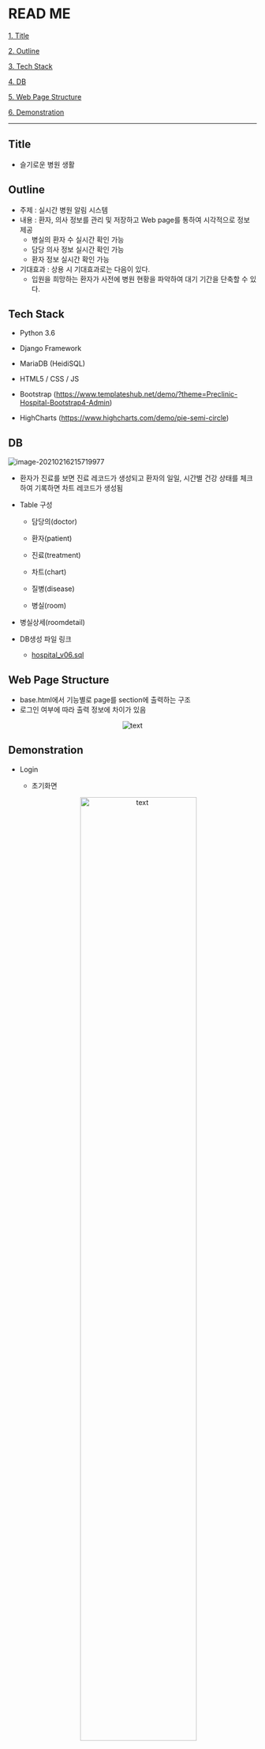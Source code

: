 





# READ ME

[1. Title](#title)

[2. Outline](#outline)

[3. Tech Stack](#tech-stack)

[4. DB](#DB)

[5. Web Page Structure](#web-page-structure)

[6. Demonstration](#demonstration)

---



## Title

- 슬기로운 병원 생활



## Outline

- 주제 : 실시간 병원 알림 시스템
- 내용 : 환자, 의사 정보를 관리 및 저장하고 Web page를 통하여 시각적으로 정보 제공
  - 병실의 환자 수 실시간 확인 가능
  - 담당 의사 정보 실시간 확인 가능
  - 환자 정보 실시간 확인 가능
- 기대효과 : 상용 시 기대효과로는 다음이 있다.
  - 입원을 희망하는 환자가 사전에 병원 현황을 파악하여 대기 기간을 단축할 수 있다.



## Tech Stack

- Python 3.6
- Django Framework

- MariaDB (HeidiSQL)
- HTML5 / CSS / JS

- Bootstrap (https://www.templateshub.net/demo/?theme=Preclinic-Hospital-Bootstrap4-Admin)
- HighCharts (https://www.highcharts.com/demo/pie-semi-circle)



## DB

![image-20210216215719977](./img/image-20210216215719977.png)

- 환자가 진료를 보면 진료 레코드가 생성되고 환자의 일일, 시간별 건강 상태를 체크하여 기록하면 차트 레코드가 생성됨

- Table 구성

  - 담당의(doctor)

  - 환자(patient)
  - 진료(treatment)
  - 차트(chart)
  - 질병(disease)
  - 병실(room)
- 병실상세(roomdetail)

- DB생성 파일 링크
  - [hospital_v06.sql](https://github.com/gioan92/hospital_management/blob/master/hospital_v06.sql)



## Web Page Structure

- base.html에서 기능별로 page를 section에 출력하는 구조
- 로그인 여부에 따라 출력 정보에 차이가 있음

<p align="center">
    <img src="./img/image-20210216230533102.png" alt="text">
</p>








## Demonstration

- Login

  - 초기화면

  <p align="center">
      <img src="./img/image-20210219235519753.png" alt="text" width="70%" height="70%">
  </p>

  - 로그인 성공

  <p align="center">
      <img src="./img/image-20210219235557145.png" alt="text" width="70%" height="70%">
  </p>

  - 로그인 실패
    - 팝업 후 초기화면으로 돌아감

  <p align="center">
      <img src="./img/image-20210220000323484.png" alt="text" width="50%" height="50%">
  </p>

  

  ---

  

- Dashboard

  - 의사, 환자 수, 병실 침대 여석 비율, 입원환자 질병 통계 그래프를 시각적으로 제공

  <p align="center">
      <img src="./img/image-20210220000750242.png" alt="text" width="70%" height="70%">
  </p>

  

  ---

  

- Rooms

  - 꽉찬 병실은 주황 표시
  - 병실 상세(팝업)로 환자 정보 확인 가능(tooltip 기능)

  <p align="center">
      <img src="./img/image-20210220001016703.png" alt="text" width="70%" height="70%">
  </p>

  <p align="center">
      <img src="./img/image-20210220001226196.png" alt="text" width="70%" height="70%">
  </p>



---



- Doctors
  - 우상단의 로그인 유저 정보와 일치하는 데이터만 편집 가능
  - 진료, 차트 데이터 추가, 진료 히스토리 조회, 의사 정보 삭제 기능

<p align="center">
  <img src="./img/image-20210220001502285.png" alt="text" width="70%" height="70%">
</p>

<p align="center">
    <img src="./img/image-20210220001623053.png" alt="text" width="70%" height="70%">
</p>

<p align="center">
    <img src="./img/image-20210220001651859.png" alt="text" width="70%" height="70%">
</p>



- Patients

  - 차트 조회(팝업), 환자 정보 삭제 기능

  <p align="center">
      <img src="./img/image-20210220002005791.png" alt="text" width="70%" height="70%">
  </p>

  <p align="center">
      <img src="./img/image-20210220001933158.png" alt="text" width="70%" height="70%">
  </p>



---



- Guest
  - Dashboard는 로그인 유저 화면과 동일
  - 병실 상세 환자 정보 조회 불가능
  - 의사 진료, 차트 추가 불가능, 차트 조회만 가능

<p align="center">
    <img src="./img/image-20210220002328630.png" alt="text" width="70%" height="70%">
</p>



<p align="center">
    <img src="./img/image-20210220002404519.png" alt="text" width="70%" height="70%">
</p>



<p align="center">
    <img src="./img/image-20210220002451072.png" alt="text" width="70%" height="70%">
</p>

